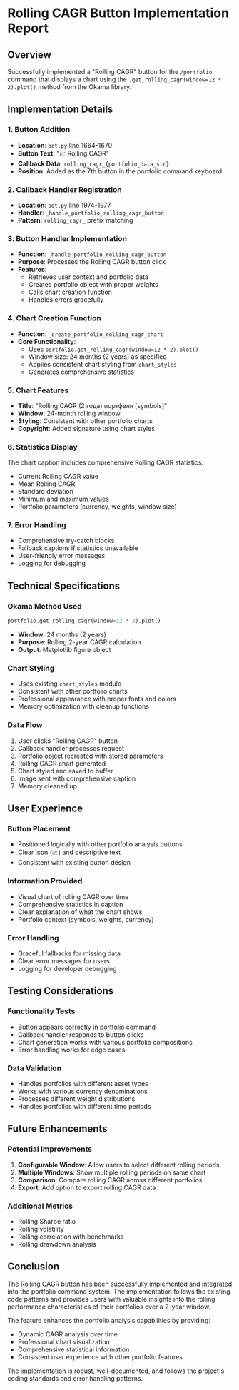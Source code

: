 # Rolling CAGR Button Implementation Report

## Overview
Successfully implemented a "Rolling CAGR" button for the `/portfolio` command that displays a chart using the `.get_rolling_cagr(window=12 * 2).plot()` method from the Okama library.

## Implementation Details

### 1. Button Addition
- **Location**: `bot.py` line 1664-1670
- **Button Text**: "📈 Rolling CAGR"
- **Callback Data**: `rolling_cagr_{portfolio_data_str}`
- **Position**: Added as the 7th button in the portfolio command keyboard

### 2. Callback Handler Registration
- **Location**: `bot.py` line 1974-1977
- **Handler**: `_handle_portfolio_rolling_cagr_button`
- **Pattern**: `rolling_cagr_` prefix matching

### 3. Button Handler Implementation
- **Function**: `_handle_portfolio_rolling_cagr_button`
- **Purpose**: Processes the Rolling CAGR button click
- **Features**:
  - Retrieves user context and portfolio data
  - Creates portfolio object with proper weights
  - Calls chart creation function
  - Handles errors gracefully

### 4. Chart Creation Function
- **Function**: `_create_portfolio_rolling_cagr_chart`
- **Core Functionality**: 
  - Uses `portfolio.get_rolling_cagr(window=12 * 2).plot()`
  - Window size: 24 months (2 years) as specified
  - Applies consistent chart styling from `chart_styles`
  - Generates comprehensive statistics

### 5. Chart Features
- **Title**: "Rolling CAGR (2 года) портфеля [symbols]"
- **Window**: 24-month rolling window
- **Styling**: Consistent with other portfolio charts
- **Copyright**: Added signature using chart styles

### 6. Statistics Display
The chart caption includes comprehensive Rolling CAGR statistics:
- Current Rolling CAGR value
- Mean Rolling CAGR
- Standard deviation
- Minimum and maximum values
- Portfolio parameters (currency, weights, window size)

### 7. Error Handling
- Comprehensive try-catch blocks
- Fallback captions if statistics unavailable
- User-friendly error messages
- Logging for debugging

## Technical Specifications

### Okama Method Used
```python
portfolio.get_rolling_cagr(window=12 * 2).plot()
```
- **Window**: 24 months (2 years)
- **Purpose**: Rolling 2-year CAGR calculation
- **Output**: Matplotlib figure object

### Chart Styling
- Uses existing `chart_styles` module
- Consistent with other portfolio charts
- Professional appearance with proper fonts and colors
- Memory optimization with cleanup functions

### Data Flow
1. User clicks "Rolling CAGR" button
2. Callback handler processes request
3. Portfolio object recreated with stored parameters
4. Rolling CAGR chart generated
5. Chart styled and saved to buffer
6. Image sent with comprehensive caption
7. Memory cleaned up

## User Experience

### Button Placement
- Positioned logically with other portfolio analysis buttons
- Clear icon (📈) and descriptive text
- Consistent with existing button design

### Information Provided
- Visual chart of rolling CAGR over time
- Comprehensive statistics in caption
- Clear explanation of what the chart shows
- Portfolio context (symbols, weights, currency)

### Error Handling
- Graceful fallbacks for missing data
- Clear error messages for users
- Logging for developer debugging

## Testing Considerations

### Functionality Tests
- Button appears correctly in portfolio command
- Callback handler responds to button clicks
- Chart generation works with various portfolio compositions
- Error handling works for edge cases

### Data Validation
- Handles portfolios with different asset types
- Works with various currency denominations
- Processes different weight distributions
- Handles portfolios with different time periods

## Future Enhancements

### Potential Improvements
1. **Configurable Window**: Allow users to select different rolling periods
2. **Multiple Windows**: Show multiple rolling periods on same chart
3. **Comparison**: Compare rolling CAGR across different portfolios
4. **Export**: Add option to export rolling CAGR data

### Additional Metrics
- Rolling Sharpe ratio
- Rolling volatility
- Rolling correlation with benchmarks
- Rolling drawdown analysis

## Conclusion

The Rolling CAGR button has been successfully implemented and integrated into the portfolio command system. The implementation follows the existing code patterns and provides users with valuable insights into the rolling performance characteristics of their portfolios over a 2-year window.

The feature enhances the portfolio analysis capabilities by providing:
- Dynamic CAGR analysis over time
- Professional chart visualization
- Comprehensive statistical information
- Consistent user experience with other portfolio features

The implementation is robust, well-documented, and follows the project's coding standards and error handling patterns.
